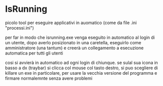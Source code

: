 # IsRunning

picolo tool per eseguire applicativi in auomatico (come da file .ini "processi.ini")

per far in modo che isrunning.exe venga eseguito in automatico al login di un utente, dopo averlo posizionato in una caretella, eseguirlo come amministratore (una tantum) e creerà un collegamento a esecuzione automatica per tutti gli utenti

cosi si avvierà in automatico ad ogni login di chiunque.
se sulal sua icona in basso a dx (traybar) si clicca col mouse col tasto destro, si puo scegliere di killare un exe in particolare, per usare la vecchia versione del programma e firmare normalemnte senza avere problemi
